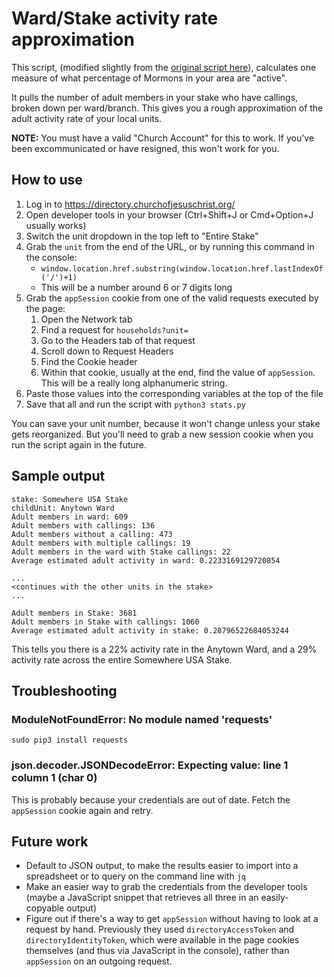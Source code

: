 # Ward/Stake activity rate approximation

This script, (modified slightly from the [original script here](https://reasoningmywaythroughmyfaith.blogspot.com/2020/04/find-out-how-many-members-of-your-steak.html)), calculates one measure of what percentage of Mormons in your area are "active".

It pulls the number of adult members in your stake who have callings, broken down per ward/branch. This gives you a rough approximation of the adult activity rate of your local units.

**NOTE:** You must have a valid "Church Account" for this to work. If you've been excommunicated or have resigned, this won't work for you.

## How to use

1. Log in to https://directory.churchofjesuschrist.org/
1. Open developer tools in your browser (Ctrl+Shift+J or Cmd+Option+J usually works)
1. Switch the unit dropdown in the top left to "Entire Stake"
1. Grab the `unit` from the end of the URL, or by running this command in the console:
    * `window.location.href.substring(window.location.href.lastIndexOf('/')+1)`
    * This will be a number around 6 or 7 digits long
1. Grab the `appSession` cookie from one of the valid requests executed by the page:
   1. Open the Network tab
   1. Find a request for `households?unit=`
   1. Go to the Headers tab of that request
   1. Scroll down to Request Headers
   1. Find the Cookie header
   1. Within that cookie, usually at the end, find the value of `appSession`. This will be a really long alphanumeric string.
1. Paste those values into the corresponding variables at the top of the file
1. Save that all and run the script with `python3 stats.py`

You can save your unit number, because it won't change unless your stake gets reorganized. But you'll need to grab a new session cookie when you run the script again in the future.

## Sample output

```
stake: Somewhere USA Stake
childUnit: Anytown Ward
Adult members in ward: 609
Adult members with callings: 136
Adult members without a calling: 473
Adult members with multiple callings: 19
Adult members in the ward with Stake callings: 22
Average estimated adult activity in ward: 0.2233169129720854

...
<continues with the other units in the stake>
...

Adult members in Stake: 3681
Adult members in Stake with callings: 1060
Average estimated adult activity in stake: 0.28796522684053244
```

This tells you there is a 22% activity rate in the Anytown Ward, and a 29% activity rate across the entire Somewhere USA Stake.

## Troubleshooting

### ModuleNotFoundError: No module named 'requests'

`sudo pip3 install requests`

### json.decoder.JSONDecodeError: Expecting value: line 1 column 1 (char 0)

This is probably because your credentials are out of date. Fetch the `appSession` cookie again and retry.

## Future work

* Default to JSON output, to make the results easier to import into a spreadsheet or to query on the command line with `jq`
* Make an easier way to grab the credentials from the developer tools (maybe a JavaScript snippet that retrieves all three in an easily-copyable output)
* Figure out if there's a way to get `appSession` without having to look at a request by hand. Previously they used `directoryAccessToken` and `directoryIdentityToken`, which were available in the page cookies themselves (and thus via JavaScript in the console), rather than `appSession` on an outgoing request.
